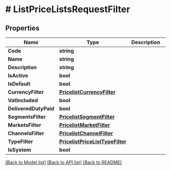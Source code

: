 # # ListPriceListsRequestFilter


## Properties 


Name | Type | Description | Notes
------------ | ------------- | ------------- | -------------
**Code**| **string** |   | [optional]
**Name**| **string** |   | [optional]
**Description**| **string** |   | [optional]
**IsActive**| **bool** |   | [optional]
**IsDefault**| **bool** |   | [optional]
**CurrencyFilter**| [**PricelistCurrencyFilter**](PricelistCurrencyFilter.md) |   | [optional]
**VatIncluded**| **bool** |   | [optional]
**DeliveredDutyPaid**| **bool** |   | [optional]
**SegmentsFilter**| [**PricelistSegmentFilter**](PricelistSegmentFilter.md) |   | [optional]
**MarketsFilter**| [**PricelistMarketFilter**](PricelistMarketFilter.md) |   | [optional]
**ChannelsFilter**| [**PricelistChannelFilter**](PricelistChannelFilter.md) |   | [optional]
**TypeFilter**| [**PricelistPriceListTypeFilter**](PricelistPriceListTypeFilter.md) |   | [optional]
**IsSystem**| **bool** |   | [optional]


[[Back to Model list]](../../README.md#models) [[Back to API list]](../../README.md#endpoints) [[Back to README]](../../README.md)

